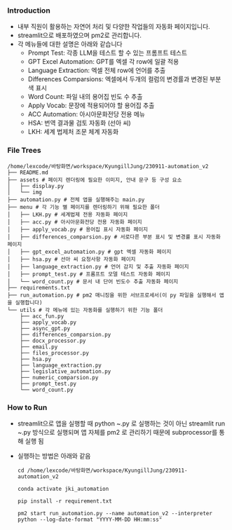 ### Introduction
- 내부 직원이 활용하는 자연어 처리 및 다양한 작업들의 자동화 페이지입니다.
- streamlit으로 배포하였으며 pm2로 관리합니다.
- 각 메뉴들에 대한 설명은 아래와 같습니다
    - Prompt Test: 각종 LLM을 테스트 할 수 있는 프롬프트 테스트
    - GPT Excel Automation: GPT를 엑셀 각 row에 일괄 적용
    - Language Extraction: 엑셀 전체 row에 언어를 추출
    - Differences Comparsions: 엑셀에서 두개의 컬럼의 변경률과 변경된 부분 색 표시
    - Word Count: 파일 내의 용어집 빈도 수 추출
    - Apply Vocab: 문장에 적용되어야 할 용어집 추출
    - ACC Automation: 아시아문화전당 전용 메뉴
    - HSA: 번역 결과물 검토 자동화 (선아 씨)
    - LKH: 세계 법제처 조문 체계 자동화
### File Trees
```
/home/lexcode/바탕화면/workspace/KyungillJung/230911-automation_v2
├── README.md
├── assets # 페이지 렌더링에 필요한 이미지, 안내 문구 등 구성 요소
│   ├── display.py
│   └── img
├── automation.py # 전체 앱을 실행해주는 main.py 
├── menu # 각 기능 별 페이지를 렌더링하기 위해 필요한 폴더
│   ├── LKH.py # 세계법제 전용 자동화 페이지
│   ├── acc.py # 아시아문화전당 전용 자동화 페이지   
│   ├── apply_vocab.py # 용어집 표시 자동화 페이지
│   ├── differences_comparsion.py # 서로다른 부분 표시 및 변경률 표시 자동화 페이지
│   ├── gpt_excel_automation.py # gpt 엑셀 자동화 페이지
│   ├── hsa.py # 선아 씨 요청사항 자동화 페이지
│   ├── language_extraction.py # 언어 감지 및 추출 자동화 페이지
│   ├── prompt_test.py # 프롬프트 모델 테스트 자동화 페이지
│   └── word_count.py # 문서 내 단어 빈도수 추출 자동화 페이지
├── requirements.txt
├── run_automation.py # pm2 매니징을 위한 서브프로세서(이 py 파일을 실행해서 앱을 실행합니다)
└── utils # 각 메뉴에 있는 자동화를 실행하기 위한 기능 폴더
    ├── acc_fun.py
    ├── apply_vocab.py
    ├── async_gpt.py
    ├── differences_comparsion.py
    ├── docx_processor.py
    ├── email.py
    ├── files_processor.py
    ├── hsa.py
    ├── language_extraction.py
    ├── legislative_automation.py
    ├── numeric_comparsion.py
    ├── prompt_test.py
    └── word_count.py
```

### How to Run
- streamlit으로 앱을 실행할 때 python ~.py 로 실행하는 것이 아닌 streamlit run ~.py 방식으로 실행되며 앱 자체를 pm2 로 관리하기 때문에 subprocessor를 통해 실행 됨
- 실행하는 방법은 아래와 같음
    
    `cd /home/lexcode/바탕화면/workspace/KyungillJung/230911-automation_v2`
    
    `conda activate jki_automation`
    
    `pip install -r requirement.txt`
    
    `pm2 start run_automation.py --name automation_v2 --interpreter python --log-date-format "YYYY-MM-DD HH:mm:ss"`